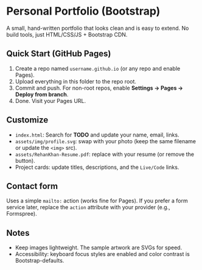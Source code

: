 # Personal Portfolio (Bootstrap)

A small, hand-written portfolio that looks clean and is easy to extend. No build tools, just HTML/CSS/JS + Bootstrap CDN.

## Quick Start (GitHub Pages)
1. Create a repo named `username.github.io` (or any repo and enable Pages).
2. Upload everything in this folder to the repo root.
3. Commit and push. For non-root repos, enable **Settings → Pages → Deploy from branch**.
4. Done. Visit your Pages URL.

## Customize
- `index.html`: Search for **TODO** and update your name, email, links.
- `assets/img/profile.svg`: swap with your photo (keep the same filename or update the `<img>` src).
- `assets/RehanKhan-Resume.pdf`: replace with your resume (or remove the button).
- Project cards: update titles, descriptions, and the `Live/Code` links.

## Contact form
Uses a simple `mailto:` action (works fine for Pages). If you prefer a form service later, replace the `action` attribute with your provider (e.g., Formspree).

## Notes
- Keep images lightweight. The sample artwork are SVGs for speed.
- Accessibility: keyboard focus styles are enabled and color contrast is Bootstrap-defaults.
